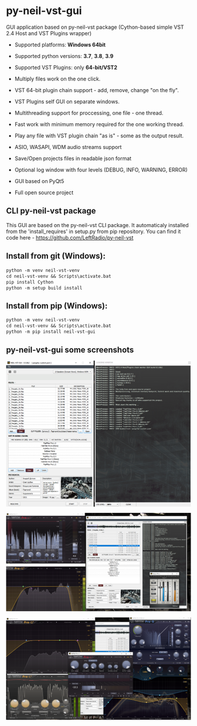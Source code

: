 # py-neil-vst-gui

GUI application based on py-neil-vst package (Cython-based simple VST 2.4 Host and VST Plugins wrapper)

- Supported platforms: **Windows 64bit**
- Supported python versions: **3.7**, **3.8**, **3.9**
- Supported VST Plugins: only **64-bit/VST2**

- Multiply files work on the one click.
- VST 64-bit plugin chain support - add, remove, change "on the fly".
- VST Plugins self GUI on separate windows.
- Multithreading support for proccessing, one file - one thread.
- Fast work with minimum memory required for the one working thread.
- Play any file with VST plugin chain "as is" - some as the output result.
- ASIO, WASAPI, WDM audio streams support
- Save/Open projects files in readable json format
- Optional log window with four levels (DEBUG, INFO, WARNING, ERROR)
- GUI based on PyQt5
- Full open source project


## CLI py-neil-vst package
This GUI are based on the py-neil-vst CLI package. It automaticaly installed from
the 'install_requires' in setup.py from pip repository.
You can find it code here - https://github.com/LeftRadio/py-neil-vst

## Install from git (Windows):
```
python -m venv neil-vst-venv
cd neil-vst-venv && Scripts\activate.bat
pip install Cython
python -m setup build install
```

## Install from pip (Windows):
```
python -m venv neil-vst-venv
cd neil-vst-venv && Scripts\activate.bat
python -m pip install neil-vst-gui
```

## py-neil-vst-gui some screenshots

![alt text](https://github.com/LeftRadio/py-neil-vst-gui/blob/master/img/0_1.png?raw=true)

![alt text](https://github.com/LeftRadio/py-neil-vst-gui/blob/master/img/1.png?raw=true)

![alt text](https://github.com/LeftRadio/py-neil-vst-gui/blob/master/img/2.png?raw=true)
